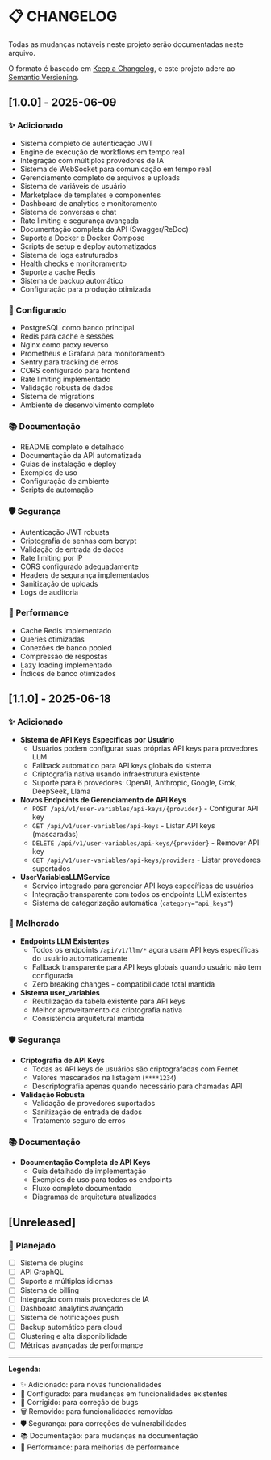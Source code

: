 # 📋 CHANGELOG

Todas as mudanças notáveis neste projeto serão documentadas neste arquivo.

O formato é baseado em [Keep a Changelog](https://keepachangelog.com/pt-BR/1.0.0/),
e este projeto adere ao [Semantic Versioning](https://semver.org/lang/pt-BR/).

## [1.0.0] - 2025-06-09

### ✨ Adicionado
- Sistema completo de autenticação JWT
- Engine de execução de workflows em tempo real
- Integração com múltiplos provedores de IA
- Sistema de WebSocket para comunicação em tempo real
- Gerenciamento completo de arquivos e uploads
- Sistema de variáveis de usuário
- Marketplace de templates e componentes
- Dashboard de analytics e monitoramento
- Sistema de conversas e chat
- Rate limiting e segurança avançada
- Documentação completa da API (Swagger/ReDoc)
- Suporte a Docker e Docker Compose
- Scripts de setup e deploy automatizados
- Sistema de logs estruturados
- Health checks e monitoramento
- Suporte a cache Redis
- Sistema de backup automático
- Configuração para produção otimizada

### 🔧 Configurado
- PostgreSQL como banco principal
- Redis para cache e sessões
- Nginx como proxy reverso
- Prometheus e Grafana para monitoramento
- Sentry para tracking de erros
- CORS configurado para frontend
- Rate limiting implementado
- Validação robusta de dados
- Sistema de migrations
- Ambiente de desenvolvimento completo

### 📚 Documentação
- README completo e detalhado
- Documentação da API automatizada
- Guias de instalação e deploy
- Exemplos de uso
- Configuração de ambiente
- Scripts de automação

### 🛡️ Segurança
- Autenticação JWT robusta
- Criptografia de senhas com bcrypt
- Validação de entrada de dados
- Rate limiting por IP
- CORS configurado adequadamente
- Headers de segurança implementados
- Sanitização de uploads
- Logs de auditoria

### 🚀 Performance
- Cache Redis implementado
- Queries otimizadas
- Conexões de banco pooled
- Compressão de respostas
- Lazy loading implementado
- Índices de banco otimizados

## [1.1.0] - 2025-06-18

### ✨ Adicionado
- **Sistema de API Keys Específicas por Usuário**
  - Usuários podem configurar suas próprias API keys para provedores LLM
  - Fallback automático para API keys globais do sistema
  - Criptografia nativa usando infraestrutura existente
  - Suporte para 6 provedores: OpenAI, Anthropic, Google, Grok, DeepSeek, Llama
- **Novos Endpoints de Gerenciamento de API Keys**
  - `POST /api/v1/user-variables/api-keys/{provider}` - Configurar API key
  - `GET /api/v1/user-variables/api-keys` - Listar API keys (mascaradas)
  - `DELETE /api/v1/user-variables/api-keys/{provider}` - Remover API key
  - `GET /api/v1/user-variables/api-keys/providers` - Listar provedores suportados
- **UserVariablesLLMService**
  - Serviço integrado para gerenciar API keys específicas de usuários
  - Integração transparente com todos os endpoints LLM existentes
  - Sistema de categorização automática (`category="api_keys"`)

### 🔧 Melhorado
- **Endpoints LLM Existentes**
  - Todos os endpoints `/api/v1/llm/*` agora usam API keys específicas do usuário automaticamente
  - Fallback transparente para API keys globais quando usuário não tem configurada
  - Zero breaking changes - compatibilidade total mantida
- **Sistema user_variables**
  - Reutilização da tabela existente para API keys
  - Melhor aproveitamento da criptografia nativa
  - Consistência arquitetural mantida

### 🛡️ Segurança
- **Criptografia de API Keys**
  - Todas as API keys de usuários são criptografadas com Fernet
  - Valores mascarados na listagem (`****1234`)
  - Descriptografia apenas quando necessário para chamadas API
- **Validação Robusta**
  - Validação de provedores suportados
  - Sanitização de entrada de dados
  - Tratamento seguro de erros

### 📚 Documentação
- **Documentação Completa de API Keys**
  - Guia detalhado de implementação
  - Exemplos de uso para todos os endpoints
  - Fluxo completo documentado
  - Diagramas de arquitetura atualizados

## [Unreleased]

### 🔮 Planejado
- [ ] Sistema de plugins
- [ ] API GraphQL
- [ ] Suporte a múltiplos idiomas
- [ ] Sistema de billing
- [ ] Integração com mais provedores de IA
- [ ] Dashboard analytics avançado
- [ ] Sistema de notificações push
- [ ] Backup automático para cloud
- [ ] Clustering e alta disponibilidade
- [ ] Métricas avançadas de performance

---

**Legenda:**
- ✨ Adicionado: para novas funcionalidades
- 🔧 Configurado: para mudanças em funcionalidades existentes
- 🐛 Corrigido: para correção de bugs
- 🗑️ Removido: para funcionalidades removidas
- 🛡️ Segurança: para correções de vulnerabilidades
- 📚 Documentação: para mudanças na documentação
- 🚀 Performance: para melhorias de performance

